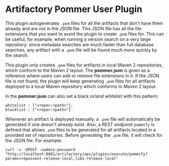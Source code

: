 Artifactory Pommer User Plugin
==============================

This plugin autogenerates `.pom` files for all the artifacts that don't have them already and are not in the JSON file. This JSON file has all the file extensions that you want to avoid the plugin to create `.pom` files for. This can be useful, for example, when running a version search on a very large repository: since metadata searches are much faster than full database searches, any artifact with a `.pom` file will be found much more quickly by the search. 

This plugin only creates `.pom` files for artifacts in local Maven 2 repositories, which conform to the Maven 2 layout. The **pommer.json** is given as a reference where users can add or remove file extensions in it. If the JSON file is not found, the plugin will keep generating `.pom` files for all artifacts deployed to a local Maven repository which conforms to Maven 2 layout.

In the **pommer.json** can also set a black or/and whitelist with this pattern:
```
whitelist : ["<repo>:<path>"],
blacklist : ["<repo>:<path>"]
```

Whenever an artifact is deployed manually,  a `.pom` file will automatically be generated if one doesn't already exist. Also, a REST endpoint `pommify` is defined that allows `.pom` files to be generated for all artifacts located in a provided set of repositories. Before generating the `.pom` file, it will check for the JSON file. For example:

``` shell
curl -v -XPOST -uadmin:password "http://localhost:8081/artifactory/api/plugins/execute/pommify?params=repos=ext-release-local,libs-release-local"
```
